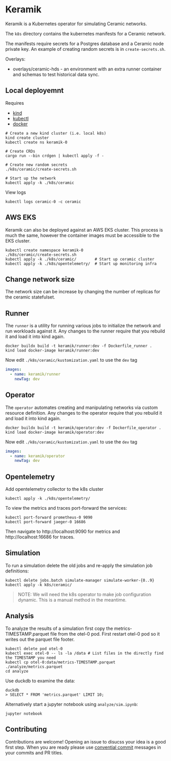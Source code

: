 # Keramik

Keramik is a Kubernetes operator for simulating Ceramic networks.

The `k8s` directory contains the kubernetes manifests for a Ceramic network.

The manifests require secrets for a Postgres database and a Ceramic node private key.
An example of creating random secrets is in `create-secrets.sh`.

Overlays:
- overlays/ceramic-hds - an environment with an extra runner container and schemas to test historical data sync.

## Local deployemnt

Requires
  - [kind](https://kind.sigs.k8s.io/)
  - [kubectl](https://kubernetes.io/docs/tasks/tools/install-kubectl/)
  - [docker](https://docs.docker.com/get-docker/)


```
# Create a new kind cluster (i.e. local k8s)
kind create cluster
kubectl create ns keramik-0

# Create CRDs
cargo run --bin crdgen | kubectl apply -f -

# Create new random secrets
./k8s/ceramic/create-secrets.sh

# Start up the network
kubectl apply -k ./k8s/ceramic
```

View logs

    kubectl logs ceramic-0 -c ceramic

## AWS EKS

Keramik can also be deployed against an AWS EKS cluster.
This process is much the same, however the container images must be accessible to the EKS cluster.

    kubectl create namespace keramik-0
    ./k8s/ceramic/create-secrets.sh
    kubectl apply -k ./k8s/ceramic/        # Start up ceramic cluster
    kubectl apply -k ./k8s/opentelemetry/  # Start up monitoring infra


## Change network size

The network size can be increase by changing the number of replicas for the ceramic statefulset.


## Runner

The `runner` is a utility for running various jobs to initialize the network and run workloads against it.
Any changes to the runner require that you rebuild it and load it into kind again.

    docker buildx build -t keramik/runner:dev -f Dockerfile_runner .
    kind load docker-image keramik/runner:dev

Now edit `./k8s/ceramic/kustomization.yaml` to use the `dev` tag

```yaml
images:
  - name: keramik/runner
    newTag: dev
```


## Operator

The `operator` automates creating and manipulating networks via custom resource definition.
Any changes to the operator require that you rebuild it and load it into kind again.

    docker buildx build -t keramik/operator:dev -f Dockerfile_operator .
    kind load docker-image keramik/operator:dev

Now edit `./k8s/ceramic/kustomization.yaml` to use the `dev` tag

```yaml
images:
  - name: keramik/operator
    newTag: dev
```

## Opentelemetry

Add opentelemetry collector to the k8s cluster

    kubectl apply -k ./k8s/opentelemetry/

To view the metrics and traces port-forward the services:

    kubectl port-forward prometheus-0 9090
    kubectl port-forward jaeger-0 16686

Then navigate to http://localhost:9090 for metrics and http://localhost:16686 for traces.

## Simulation

To run a simulation delete the old jobs and re-apply the simulation job definitions:

    kubectl delete jobs.batch simulate-manager simulate-worker-{0..9}
    kubectl apply -k k8s/ceramic/

> NOTE: We will need the k8s operator to make job configuration dynamic.
> This is a manual method in the meantime.

## Analysis

To analyze the results of a simulation first copy the metrics-TIMESTAMP.parquet file from the otel-0 pod.
First restart otel-0 pod so it writes out the parquet file footer.

    kubectl delete pod otel-0
    kubectl exec otel-0 -- ls -la /data # List files in the directly find the TIMESTAMP you need
    kubectl cp otel-0:data/metrics-TIMESTAMP.parquet ./analyze/metrics.parquet
    cd analyze

Use duckdb to examine the data:

    duckdb
    > SELECT * FROM 'metrics.parquet' LIMIT 10;

Alternatively start a jupyter notebook using `analyze/sim.ipynb`:

    jupyter notebook

## Contributing

Contributions are welcome! Opening an issue to disucss your idea is a good first step.
When you are ready please use [convential commit](https://www.conventionalcommits.org/en/v1.0.0/)  messages in your commits and PR titles.
